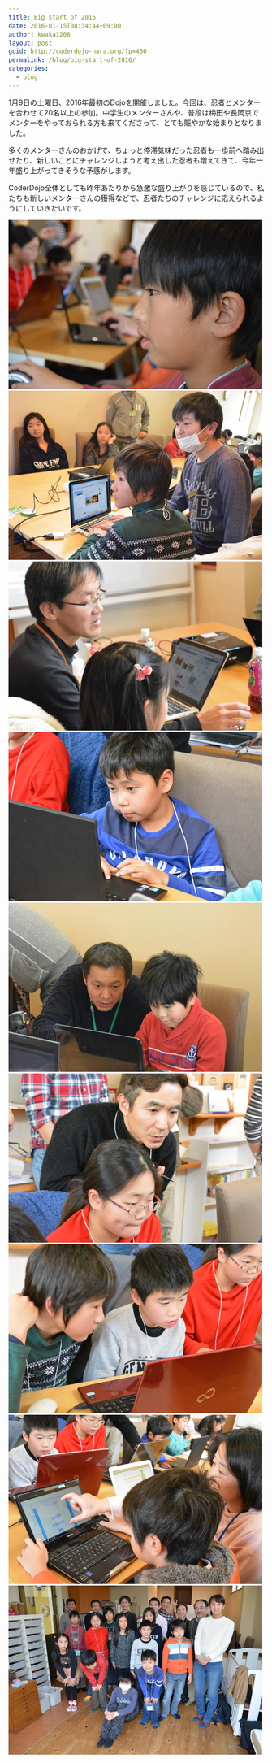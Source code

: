 ```yaml
---
title: Big start of 2016
date: 2016-01-15T08:34:44+09:00
author: kwaka1208
layout: post
guid: http://coderdojo-nara.org/?p=460
permalink: /blog/big-start-of-2016/
categories:
  - blog
---
```

1月9日の土曜日、2016年最初のDojoを開催しました。今回は、忍者とメンターを合わせて20名以上の参加。中学生のメンターさんや、普段は梅田や長岡京でメンターをやっておられる方も来てくださって、とても賑やかな始まりとなりました。

多くのメンターさんのおかげで、ちょっと停滞気味だった忍者も一歩前へ踏み出せたり、新しいことにチャレンジしようと考え出した忍者も増えてきて、今年一年盛り上がってきそうな予感がします。

CoderDojo全体としても昨年あたりから急激な盛り上がりを感じているので、私たちも新しいメンターさんの獲得などで、忍者たちのチャレンジに応えられるようにしていきたいです。

<img src="/images/2016/01/th_DSC_1196.jpg" alt="C#頑張ります" width="500" height="333" />

<img src="/images/2016/01/th_DSC_1294.jpg" alt="中学生メンターの発表" width="500" height="333" />

<img src="/images/2016/01/th_DSC_1235.jpg" alt="Scratchに初挑戦" width="500" height="333" />

<img src="/images/2016/01/th_DSC_1221.jpg" alt="真剣な眼差し" width="500" height="333" />

<img src="/images/2016/01/th_DSC_1210.jpg" alt="メンターと一緒に考えます" width="500" height="333" />

<img src="/images/2016/01/th_DSC_1208.jpg" alt="長岡京からきてくださいました" width="500" height="333" />

<img src="/images/2016/01/th_DSC_1207.jpg" alt="お兄ちゃんに教えてもらう方がいいかな" width="500" height="333" />

<img src="/images/2016/01/th_DSC_1205.jpg" alt="Webにチャレンジ" width="500" height="333" />

<img src="/images/2016/01/th_DSC_1300.jpg" alt="いつもの集合写真" width="500" height="333" />